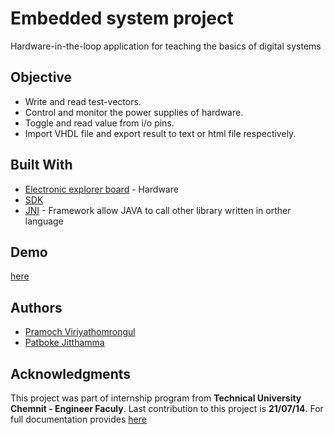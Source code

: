 # Embedded system project

Hardware-in-the-loop application for teaching the basics of digital systems

## Objective

- Write and read test-vectors.
- Control and monitor the power supplies of hardware.
- Toggle and read value from i/o pins.
- Import VHDL file and export result to text or html file respectively.

## Built With

* [Electronic explorer board](https://reference.digilentinc.com/waveforms3/explorerboard) - Hardware
* [SDK](https://reference.digilentinc.com/reference/software/waveforms/waveforms-3/reference-manual?redirect=1#waveforms_3)
* [JNI](https://www3.ntu.edu.sg/home/ehchua/programming/java/JavaNativeInterface.html) - Framework allow JAVA to call other library written in orther language

## Demo

[here](https://github.com/kingdomax/embedded-system/tree/master/demo)

## Authors

- [Pramoch Viriyathomrongul](https://github.com/kingdomax)
- [Patboke Jitthamma](https://github.com/pjitthamma)

## Acknowledgments

This project was part of internship program from **Technical University Chemnit - Engineer Faculy**.
Last contribution to this project is **21/07/14**.
For full documentation provides [here](https://github.com/kingdomax/embedded-system/blob/master/document-2014.pptx)
